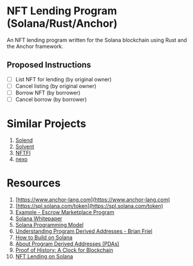 # NFT Lending Program (Solana/Rust/Anchor)

An NFT lending program written for the Solana blockchain using Rust and the Anchor framework.


## Proposed Instructions
- [ ] List NFT for lending (by original owner)
- [ ] Cancel listing (by original owner)
- [ ] Borrow NFT (by borrower)
- [ ] Cancel borrow (by borrower)

# Similar Projects
1. [Solend](https://solend.fi)
2. [Solvent](https://solvent.xyz)
3. [NFTFI](https://www.nftfi.com)
4. [nexo](https://nexo.io/nft-lending)

# Resources
1. [https://www.anchor-lang.com](https://www.anchor-lang.com)
2. [https://spl.solana.com/token](https://spl.solana.com/token)
3. [Example - Escrow Marketplace Program](https://github.com/MetacampDAO/escrow-marketplace-program)
4. [Solana Whitepaper](https://solana.com/solana-whitepaper.pdf)
5. [Solana Programming Model](https://docs.solana.com/developing/programming-model/overview)
6. [Understanding Program Derived Addresses - Brian Friel](https://www.brianfriel.xyz/understanding-program-derived-addresses/)
7. [How to Build on Solana](https://www.brianfriel.xyz/learning-how-to-build-on-solana/)
8. [About Program Derived Addresses (PDAs)](https://solanacookbook.com/core-concepts/pdas.html#facts)
9. [Proof of History: A Clock for Blockchain](https://medium.com/solana-labs/proof-of-history-a-clock-for-blockchain-cf47a61a9274)
10. [NFT Lending on Solana](https://blog.solend.fi/nft-lending-on-solana-d7da7d54cc72?gi=1b6f0523d26c)